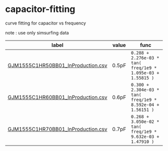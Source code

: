 # capacitor-fitting
curve fitting for capacitor vs frequency

note : use only simsurfing data

| label | value | func |
| ---   | ---   | --- |
| [GJM1555C1HR50BB01_InProduction.csv](img/GJM1555C1HR50BB01_InProduction.png) | 0.5pF | `0.288 + 2.276e-03 * tan( freq/1e9 * 1.095e-03 + 1.55815 )` |
| [GJM1555C1HR60BB01_InProduction.csv](img/GJM1555C1HR60BB01_InProduction.png) | 0.6pF | `0.300 + 2.304e-03 * tan( freq/1e9 * 8.592e-04 + 1.56151 )` |
| [GJM1555C1HR70BB01_InProduction.csv](img/GJM1555C1HR70BB01_InProduction.png) | 0.7pF | `0.268 + 3.050e-02 * tan( freq/1e9 * 9.632e-03 + 1.47910 )` |
